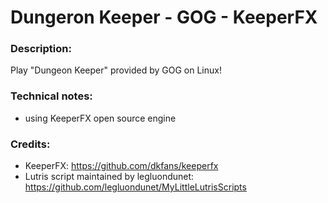 # Dungeron Keeper - GOG - KeeperFX
### Description:
Play "Dungeon Keeper" provided by GOG on Linux!
### Technical notes:
- using KeeperFX open source engine
### Credits:
- KeeperFX: https://github.com/dkfans/keeperfx
- Lutris script maintained by legluondunet: https://github.com/legluondunet/MyLittleLutrisScripts
